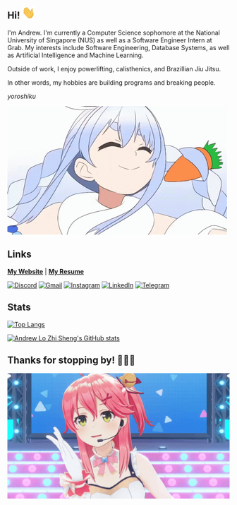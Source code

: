 ## Hi! <img src="./img/wave.gif" width="30">

I'm Andrew. I'm currently a Computer Science sophomore at the National University of Singapore (NUS) as well as a Software Engineer Intern at Grab. My interests include Software Engineering, Database Systems, as well as Artificial Intelligence and Machine Learning.

Outside of work, I enjoy powerlifting, calisthenics, and Brazillian Jiu Jitsu.

In other words, my hobbies are building programs and breaking people.

*yoroshiku*

![peko](./img/peko.gif)


## Links
[__My Website__](https://wrewsama.github.io/) | [__My Resume__](https://drive.google.com/file/d/1MJAO1s1ec08e9yz7NC2GUCtQ4EpYXhnS/view)

[![Discord](https://img.shields.io/badge/Discord-%235865F2.svg?style=for-the-badge&logo=discord&logoColor=white)](https://discordapp.com/users/168340249787760640)
[![Gmail](https://img.shields.io/badge/Gmail-D14836?style=for-the-badge&logo=gmail&logoColor=white)](mailto:andrewlzs512@gmail.com)
[![Instagram](https://img.shields.io/badge/Instagram-%23E4405F.svg?style=for-the-badge&logo=Instagram&logoColor=white)](https://www.instagram.com/wrewsama/)
[![LinkedIn](https://img.shields.io/badge/linkedin-%230077B5.svg?style=for-the-badge&logo=linkedin&logoColor=white)](https://www.linkedin.com/in/andrewlozhisheng/)
[![Telegram](https://img.shields.io/badge/Telegram-2CA5E0?style=for-the-badge&logo=telegram&logoColor=white)](https://t.me/wrewsama)


## Stats
[![Top Langs](https://github-readme-stats.vercel.app/api/top-langs/?username=wrewsama&theme=bear&exclude_repo=Chew-sy)](https://github.com/anuraghazra/github-readme-stats)

[![Andrew Lo Zhi Sheng's GitHub stats](https://github-readme-stats.vercel.app/api?username=wrewsama&show_icons=true&theme=bear)](https://github.com/anuraghazra/github-readme-stats)


## Thanks for stopping by! 🌸🌸🌸
![miko](./img/miko.gif)